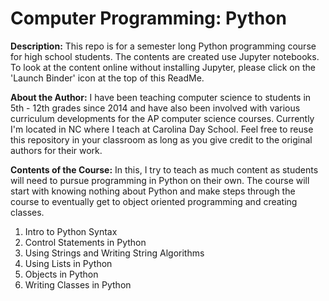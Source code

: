# Computer Programming: Python

**Description:** This repo is for a semester long Python programming course for high school students. The contents are created use Jupyter notebooks. To look at the content online without installing Jupyter, please click on the 'Launch Binder' icon at the top of this ReadMe.

**About the Author:** I have been teaching computer science to students in 5th - 12th grades since 2014 and have also been involved with various curriculum developments for the AP computer science courses. Currently I'm located in NC where I teach at Carolina Day School. Feel free to reuse this repository in your classroom as long as you give credit to the original authors for their work.

**Contents of the Course:** In this, I try to teach as much content as students will need to pursue programming in Python on their own. The course will start with knowing nothing about Python and make steps through the course to eventually get to object oriented programming and creating classes.
1. Intro to Python Syntax
2. Control Statements in Python
3. Using Strings and Writing String Algorithms
4. Using Lists in Python
5. Objects in Python
6. Writing Classes in Python
